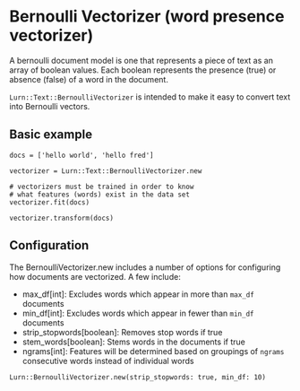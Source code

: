 # Bernoulli Vectorizer (word presence vectorizer)

A bernoulli document model is one that represents a piece of text as an array of boolean values. Each boolean represents the presence (true) or absence (false) of a word in the document.

`Lurn::Text::BernoulliVectorizer` is intended to make it easy to convert text into Bernoulli vectors.

## Basic example
```
docs = ['hello world', 'hello fred']

vectorizer = Lurn::Text::BernoulliVectorizer.new

# vectorizers must be trained in order to know
# what features (words) exist in the data set
vectorizer.fit(docs)

vectorizer.transform(docs)
```

## Configuration
The BernoulliVectorizer.new includes a number of options for configuring how documents are vectorized. A few include:
- max_df[int]: Excludes words which appear in more than `max_df` documents
- min_df[int]: Excludes words which appear in fewer than `min_df` documents
- strip_stopwords[boolean]: Removes stop words if true
- stem_words[boolean]: Stems words in the documents if true
- ngrams[int]: Features will be determined based on groupings of `ngrams` consecutive words instead of individual words

```
Lurn::BernoulliVectorizer.new(strip_stopwords: true, min_df: 10)
```

